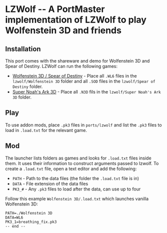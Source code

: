# LZWolf -- A PortMaster implementation of LZWolf to play Wolfenstein 3D and friends

## Installation

This port comes with the shareware and demo for Wolfenstein 3D and Spear of Destiny. LZWolf can run the following games:

- [Wolfenstein 3D / Spear of Destiny](https://www.gog.com/en/game/wolfenstein_3d) - Place all `.WL6` files in the `lzwolf/Wolfenstein 3D` folder and all `.SOD` files in the `lzwolf/Spear of Destiny` folder.
- [Super Noah's Ark 3D](https://wisdomtree.itch.io/s3dna) - Place all `.N3D` fils in the `lzwolf/Super Noah's Ark 3D` folder.

## Play

To use addon mods, place `.pk3` files in `ports/lzwolf` and list the `.pk3` files to load in `.load.txt` for the relevant game.

## Mod

The launcher lists folders as games and looks for `.load.txt` files inside them. It uses their information to construct arguments passed to lzwolf. To create a `.load.txt` file, open a text editor and add the following:

- `PATH` - Path to the data files (the folder the `.load.txt` file is in)
- `DATA` - File extension of the data files
- `PK3_#` - Any `.pk3` files to load after the data, can use up to four

Follow this example `Wolfenstein 3D/.load.txt` which launches vanilla Wolfenstein 3D:

```
PATH=./Wolfenstein 3D
DATA=WL6
PK3_1=breathing_fix.pk3
-- end --
```
